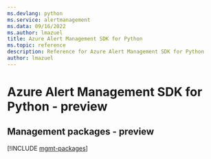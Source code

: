 ```yaml
---
ms.devlang: python
ms.service: alertmanagement
ms.data: 09/16/2022
ms.author: lmazuel
title: Azure Alert Management SDK for Python
ms.topic: reference
description: Reference for Azure Alert Management SDK for Python
author: lmazuel
---
```

# Azure Alert Management SDK for Python - preview

## Management packages - preview
[!INCLUDE [mgmt-packages](alert-management-mgmt-index.md)]